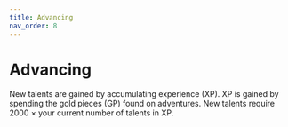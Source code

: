 ```yaml
---
title: Advancing
nav_order: 8
---
```


# Advancing
New talents are gained by accumulating experience (XP). XP is gained by spending the gold pieces (GP) found on adventures. New talents require 2000 × your current number of talents in XP.